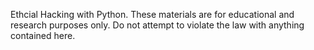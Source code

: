 Ethcial Hacking with Python. 
These materials are for educational and research purposes only. Do not attempt to violate the law with anything contained here.
